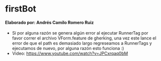 # firstBot

#### Elaborado por: Andrés Camilo Romero Ruiz

* Si por alguna razón se genera algún error al ejecutar RunnerTag por favor correr el archivo VForm.feature de gherking, una vez este lance el error de que el path es demasiado largo regreseamos a RunnerTags y ejecutamos de nuevo, por alguna razón esto funciona :)
* Video: https://www.youtube.com/watch?v=JPCxrqaq0bM
